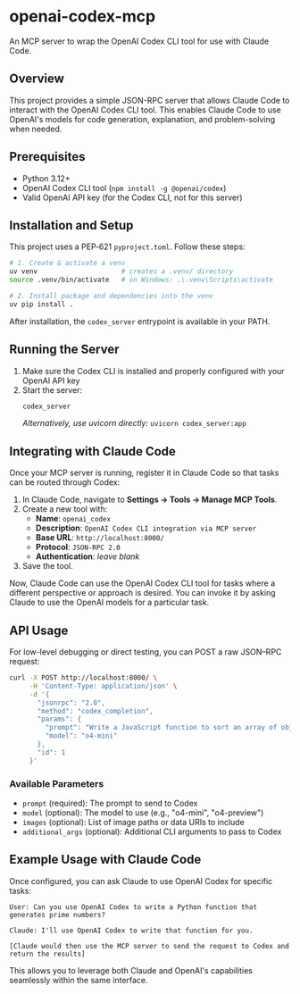 # openai-codex-mcp

An MCP server to wrap the OpenAI Codex CLI tool for use with Claude Code.

## Overview

This project provides a simple JSON-RPC server that allows Claude Code to interact with the OpenAI Codex CLI tool. This enables Claude Code to use OpenAI's models for code generation, explanation, and problem-solving when needed.

## Prerequisites

- Python 3.12+
- OpenAI Codex CLI tool (`npm install -g @openai/codex`)
- Valid OpenAI API key (for the Codex CLI, not for this server)

## Installation and Setup

This project uses a PEP‑621 `pyproject.toml`. Follow these steps:

```bash
# 1. Create & activate a venv
uv venv                     # creates a .venv/ directory
source .venv/bin/activate   # on Windows: .\.venv\Scripts\activate

# 2. Install package and dependencies into the venv
uv pip install .
```

After installation, the `codex_server` entrypoint is available in your PATH.

## Running the Server

1. Make sure the Codex CLI is installed and properly configured with your OpenAI API key
2. Start the server:
   ```bash
   codex_server
   ```
   *Alternatively, use uvicorn directly:* `uvicorn codex_server:app`

## Integrating with Claude Code

Once your MCP server is running, register it in Claude Code so that tasks can be routed through Codex:

1. In Claude Code, navigate to **Settings → Tools → Manage MCP Tools**.
2. Create a new tool with:
   - **Name**: `openai_codex`
   - **Description**: `OpenAI Codex CLI integration via MCP server`
   - **Base URL**: `http://localhost:8000/`
   - **Protocol**: `JSON-RPC 2.0`
   - **Authentication**: _leave blank_
3. Save the tool.

Now, Claude Code can use the OpenAI Codex CLI tool for tasks where a different perspective or approach is desired. You can invoke it by asking Claude to use the OpenAI models for a particular task.

## API Usage

For low-level debugging or direct testing, you can POST a raw JSON–RPC request:

```bash
curl -X POST http://localhost:8000/ \
     -H 'Content-Type: application/json' \
     -d '{
       "jsonrpc": "2.0",
       "method": "codex_completion",
       "params": {
         "prompt": "Write a JavaScript function to sort an array of objects by a property value",
         "model": "o4-mini"
       },
       "id": 1
     }'
```

### Available Parameters

- `prompt` (required): The prompt to send to Codex
- `model` (optional): The model to use (e.g., "o4-mini", "o4-preview")
- `images` (optional): List of image paths or data URIs to include
- `additional_args` (optional): Additional CLI arguments to pass to Codex

## Example Usage with Claude Code

Once configured, you can ask Claude to use OpenAI Codex for specific tasks:

```
User: Can you use OpenAI Codex to write a Python function that generates prime numbers?

Claude: I'll use OpenAI Codex to write that function for you.

[Claude would then use the MCP server to send the request to Codex and return the results]
```

This allows you to leverage both Claude and OpenAI's capabilities seamlessly within the same interface.